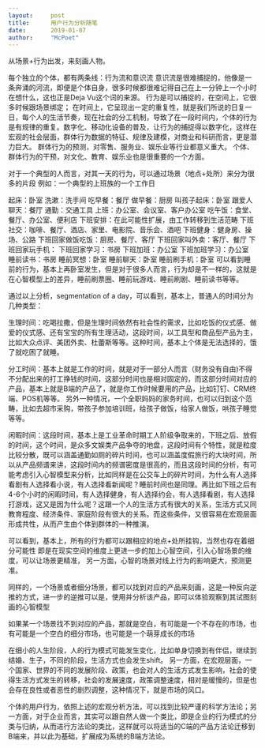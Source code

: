 ```yaml
---
layout:     post
title:      用户行为分析随笔
date:       2019-01-07
author:     "McPoet"
---
```


从场景+行为出发，来刻画人物。

每个独立的个体，都有两条线：行为流和意识流
意识流是很难捕捉的，他像是一条奔涌的河流，即便是个体自身，很多时候都很难记得自己在上一分钟上一个小时在想什么，这也正是Deja Vu这个词的来源。
行为是可以捕捉的，在空间上，它很多时候跟场景绑定；
在时间上，它呈现出一定的重复性，就是我们所说的日复一日，每个人的生活节奏，现在社会的分工机制，导致了在一段时间内，个体的行为是有规律的重复。数字化、移动化设备的普及，让行为的捕捉得以数字化，这样在宏观的社会层面，群体行为数据的特征、规律及建模，对商业和科研而言，更是潜力巨大。
群体行为的预测，对零售、服务业、娱乐业等行业都意义重大。
个体、群体行为的干预，对文化、教育、娱乐业也是很重要的一个方面。

对于一个典型的人而言，对其一天的行为，可以通过场景（地点+处所）来分为很多的片段
例如：一个典型的上班族的一个工作日

起床：卧室
洗漱：洗手间
吃早餐：餐厅
做早餐：厨房
叫孩子起床：卧室
跟爱人聊天：餐厅
通勤：交通工具
上班：办公室、会议室、客户办公室
吃午饭：食堂、餐厅、办公室、便利店
下班安排：在此可能性扩展，由工作转移到生活范畴
下班社交：咖啡、餐厅、酒店、家里、电影院、音乐会、酒吧
下班健身：健身房、操场、公路
下班回家做饭吃饭：厨房、餐厅、客厅
下班回家叫外卖：客厅、餐厅
下班回家玩手机：
下班回家学习：书房
下班加班：办公室
下班加班学习：办公室
睡前读书：书房
睡前冥想：卧室
睡前聊天：卧室
睡前刷手机：卧室
可以看到睡前的行为，基本上再卧室发生，但是对于很多人而言，行为却是不一样的，这就是在心智模型上的差异，睡前刷票圈、睡前玩游戏、睡前刷剧、睡前读书等等。

通过以上分析，segmentation of a day，可以看到，基本上，普通人的时间分为几种类型：

生理时间：吃喝拉撒，但是生理时间依然有社会性的需求，比如吃饭的仪式感、做爱的仪式感、还有宝宝的所有生理活动，这段时间，以工具型和商品型产品为主，比如大众点评、美团外卖、杜蕾斯等等。这种时间，基本上个体是无法选择的，饿了就吃困了就睡。

分工时间：基本上就是工作的时间，就是对于一部分人而言（财务没有自由)不得不分配出来的打工挣钱的时间，这部分时间也是相对固定的，而这部分时间对应的产品，基本上就是B端的产品了，就是你工作时候要用的产品，比如钉钉、CRM终端、POS机等等。
另外一种情况，一个全职妈妈的家务时间，也可以归到这个范畴，比如去超市采购，带孩子参加培训班，给孩子做饭，给家人做饭，哄孩子睡觉等等。

闲暇时间：这段时间，基本上是工业革命时期工人阶级争取来的，下班之后、放假的时间，这个时间，是众多文娱类产品争夺的地盘，这段时间有个特性，就是粒度比较分散，既可以涵盖通勤如厕的碎片时间，也可以涵盖度假旅行的大块时间，所以从产品频谱来讲，这段时间内的频谱密度是很高的，而且这段时间的分析，有可能考虑引入心智模型来分析，比如同样是在公交车上的碎片时间，为什么有人选择看剧有人选择看小说，有人选择看新闻呢？睡前时间也是同理。再比如下班之后有4-6个小时的闲暇时间，有人选择健身，有人选择约会，有人选择看剧，有人选择打游戏，这又是因为什么呢？这跟一个人的生活方式有很大的关系，生活方式又同教育程度、经济条件、家庭阶段有很大的关系。而这些条件，又很容易在宏观层面形成共性，从而产生由个体到群体的一种推演。

可以看到，基本上，所有的行为都可以跟相应的地点+处所挂钩，当然也存在着细分可能性
即是在现实空间的维度上更进一步的加上心智空间，引入心智场景的维度，可以让场景更精准，
另一方面，心智的场景对线上行为的影响更大，预测更准。

同样的，一个场景或者细分场景，都可以找到对应的产品来刻画，这是一种反向逆推的方式，进一步的逆推可以是，使用并分析该产品，即可以体验观察到其试图刻画的心智模型

如果某一个场景找不到对应的产品，那就是空白，有可能是一个不存在的市场，也有可能是一个空白的细分市场，也可能是一个萌芽成长的市场

在细小的人生阶段，人的行为模式可能发生变化，比如单身切换到有伴侣，继续到结婚、生子，不同的阶段，生活方式也会发生shift。
另一方面，在宏观层面，一个国家、世界的不同的发展阶段、政策，也会对人的生活方式发生影响，社会的使得生活方式发生的转移，社会的发展速度，政策调整速度，相对是缓慢的，但是也会存在良性或者恶性的剧烈调整，这种情况下，就是市场的风口。

个体的用户行为，依照上述的宏观分析方法，可以找到比较严谨的科学方法论；另一方面，对于企业而言，其实可以跟自然人做一个类比，即是企业的行为模式的分类与归纳，从而进行方法论的类比，这样就可以将适当的C端的产品方法论迁移到B端来，并以此为基础，扩展成为系统的B端方法论。

